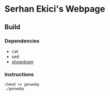 # Serhan Ekici's Webpage


## Build

### Dependencies
* cat
* sed
* [showdown](https://github.com/showdownjs/showdown)

### Instructions
```
chmod +x genwebp
./genwebp
```
